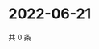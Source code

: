 # 2022-06-21

共 0 条

<!-- BEGIN WEIBO -->
<!-- 最后更新时间 Tue Jun 21 2022 04:17:47 GMT+0800 (China Standard Time) -->

<!-- END WEIBO -->
